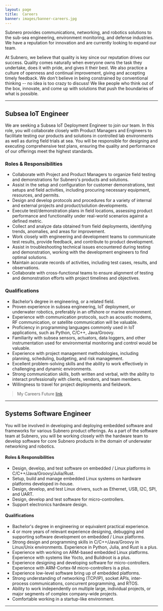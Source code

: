 ```yaml
---
layout: page
title:  Careers
banner: images/banner-careers.jpg
---
```


Subnero provides communications, networking, and robotics solutions to the sub-sea engineering, environment monitoring, and defense industries. We have a reputation for innovation and are currently looking to expand our team.

At Subnero, we believe that quality is key since our reputation drives our success. Quality comes naturally when everyone owns the task they undertake, does it with pride, and gives it their best. We also practice a culture of openness and continual improvement, giving and accepting timely feedback. We don't believe in being constrained by conventional thinking -- no idea is too crazy to discuss! We like people who think out of the box, innovate, and come up with solutions that push the boundaries of what is possible.

---
## Subsea IoT Engineer
We are seeking a Subsea IoT Deployment Engineer to join our team. In this role, you will collaborate closely with Product Managers and Engineers to facilitate testing our products and solutions in controlled lab environments as well as during field trials at sea. You will be responsible for designing and executing comprehensive test plans, ensuring the quality and performance of our offerings meet the highest standards.


### Roles & Responsibilities
- Collaborate with Project and Product Managers to organize field testing and demonstrations for Subnero's products and solutions.
- Assist in the setup and configuration for customer demonstrations, test setups and field activities, including procuring necessary equipment, resources, and permits.
- Design and develop protocols and procedures for a variety of internal and external projects and product/solution developments.
- Execute test/demonstration plans in field locations, assessing product performance and functionality under real-world scenarios against a defined metric.
- Collect and analyze data obtained from field deployments, identifying trends, anomalies, and areas for improvement.
- Work closely with engineering and development teams to communicate test results, provide feedback, and contribute to product development.
- Assist in troubleshooting technical issues encountered during testing and demonstration, working with the development engineers to find optimal solutions.
- Maintain accurate records of activities, including test cases, results, and observations.
- Collaborate with cross-functional teams to ensure alignment of testing and demonstration efforts with project timelines and objectives.


### Qualifications
- Bachelor’s degree in engineering, or a related field.
- Proven experience in subsea engineering, IoT deployment, or underwater robotics, preferably in an offshore or marine environment.
- Experience with communication protocols, such as acoustic modems, RF communication, or satellite communication will be valuable.
- Proficiency in programming languages commonly used in IoT applications, such as Python, C/C++, Java/Groovy.
- Familiarity with subsea sensors, actuators, data loggers, and other instrumentation used for environmental monitoring and control would be valuable.
- Experience with project management methodologies, including planning, scheduling, budgeting, and risk management.
- Excellent problem-solving skills and the ability to work effectively in challenging and dynamic environments.
- Strong communication skills, both written and verbal, with the ability to interact professionally with clients, vendors, and team members.
- Willingness to travel for project deployments and fieldwork.


> My Careers Future [link](https://www.mycareersfuture.gov.sg/job/076c10db3ddd115c6da09c6ec9e45512)

---

## Systems Software Engineer
You will be involved in developing and deploying embedded software and frameworks for various Subnero product offerings. As a part of the software team at Subnero, you will be working closely with the hardware team to develop software for core Subnero products in the domain of underwater networking and robotics.

#### Roles & Responsibilities
- Design, develop, and test software on embedded / Linux platforms in C/C++/Java/Groovy/Julia/Rust.
- Setup, build and manage embedded Linux systems on hardware platforms developed in-house.
- Design, develop, and test Linux drivers, such as Ethernet, USB, I2C, SPI, and UART.
- Design, develop and test software for micro-controllers.
- Support electronics hardware design.

#### Qualifications
- Bachelor's degree in engineering or equivalent practical experience.
- 4 or more years of relevant experience designing, debugging and supporting software development on embedded / Linux platforms.
- Strong design and programming skills in C/C++/Java/Groovy in Linux/Unix environments. Experience in Python, Julia, and Rust is a plus.
- Experience with working on ARM-based embedded Linux platforms. Experience with systems like Yocto, and Buildroot is a plus.
- Experience designing and developing software for micro-controllers. Experience with ARM-Cortex-M micro-controllers is a plus.
- Experience low-level software bring up of embedded platforms.
- Strong understanding of networking (TCP/IP), socket APIs, inter-process communications, concurrent programming, and RTOS.
- Ability to work independently on multiple large, individual projects, or major segments of complex company-wide projects.
- Comfortable working in a startup-like environment.

---
